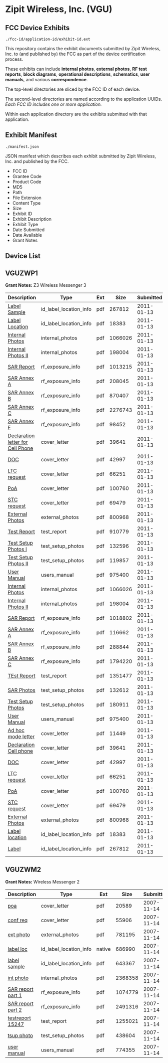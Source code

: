 # Zipit Wireless, Inc. (VGU)
## FCC Device Exhibits

```
./fcc-id/application-id/exhibit-id.ext
```

This repository contains the exhibit documents submitted by Zipit Wireless, Inc. to (and published by) the FCC as part of the device certification process.

These exhibits can include **internal photos**, **external photos**, **RF test reports**, **block diagrams**, **operational descriptions**, **schematics**, **user manuals**, and various **correspondence**.

The top-level directories are sliced by the FCC ID of each device.

The second-level directories are named according to the application UUIDs. *Each FCC ID includes one or more application.*

Within each application directory are the exhibits submitted with that application. 

## Exhibit Manifest

```
./manifest.json
```

JSON manifest which describes each exhibit submitted by Zipit Wireless, Inc. and published by the FCC.

- FCC ID
- Grantee Code
- Product Code
- MD5
- Path
- File Extension
- Content Type
- Size
- Exhibit ID
- Exhibit Description
- Exhibit Type
- Date Submitted
- Date Available
- Grant Notes

## Device List
## VGUZWP1
**Grant Notes:** Z3 Wireless Messenger 3

| Description | Type | Ext | Size | Submitted | Available |
| ----------- | ---- | --- | ---- | --------- | --------- |
| [Label Sample](VGUZWP1/f578f33a4e9fe829d6ccca00c6a40abe/1404249.pdf) | id_label_location_info | pdf | 267812 | 2011-01-13 | 2011-01-13 |
| [Label Location](VGUZWP1/f578f33a4e9fe829d6ccca00c6a40abe/1404248.pdf) | id_label_location_info | pdf | 18383 | 2011-01-13 | 2011-01-13 |
| [Internal Photos](VGUZWP1/f578f33a4e9fe829d6ccca00c6a40abe/1404237.pdf) | internal_photos | pdf | 1066026 | 2011-01-13 | 2011-07-12 |
| [Internal Photos II](VGUZWP1/f578f33a4e9fe829d6ccca00c6a40abe/1404238.pdf) | internal_photos | pdf | 198004 | 2011-01-13 | 2011-07-12 |
| [SAR Report](VGUZWP1/f578f33a4e9fe829d6ccca00c6a40abe/1404297.pdf) | rf_exposure_info | pdf | 1013215 | 2011-01-13 | 2011-01-13 |
| [SAR Annex A](VGUZWP1/f578f33a4e9fe829d6ccca00c6a40abe/1404298.pdf) | rf_exposure_info | pdf | 208045 | 2011-01-13 | 2011-01-13 |
| [SAR Annex B](VGUZWP1/f578f33a4e9fe829d6ccca00c6a40abe/1404299.pdf) | rf_exposure_info | pdf | 870407 | 2011-01-13 | 2011-01-13 |
| [SAR Annex C](VGUZWP1/f578f33a4e9fe829d6ccca00c6a40abe/1404300.pdf) | rf_exposure_info | pdf | 2276743 | 2011-01-13 | 2011-01-13 |
| [SAR Annex F](VGUZWP1/f578f33a4e9fe829d6ccca00c6a40abe/1404301.pdf) | rf_exposure_info | pdf | 98452 | 2011-01-13 | 2011-01-13 |
| [Declaration letter for Cell Phone](VGUZWP1/f578f33a4e9fe829d6ccca00c6a40abe/1404243.pdf) | cover_letter | pdf | 39641 | 2011-01-13 | 2011-01-13 |
| [DOC](VGUZWP1/f578f33a4e9fe829d6ccca00c6a40abe/1404244.pdf) | cover_letter | pdf | 42997 | 2011-01-13 | 2011-01-13 |
| [LTC request](VGUZWP1/f578f33a4e9fe829d6ccca00c6a40abe/1404245.pdf) | cover_letter | pdf | 66251 | 2011-01-13 | 2011-01-13 |
| [PoA](VGUZWP1/f578f33a4e9fe829d6ccca00c6a40abe/1404246.pdf) | cover_letter | pdf | 100760 | 2011-01-13 | 2011-01-13 |
| [STC request](VGUZWP1/f578f33a4e9fe829d6ccca00c6a40abe/1404247.pdf) | cover_letter | pdf | 69479 | 2011-01-13 | 2011-01-13 |
| [External Photos](VGUZWP1/f578f33a4e9fe829d6ccca00c6a40abe/1404236.pdf) | external_photos | pdf | 800968 | 2011-01-13 | 2011-07-12 |
| [Test Report](VGUZWP1/f578f33a4e9fe829d6ccca00c6a40abe/1404302.pdf) | test_report | pdf | 910779 | 2011-01-13 | 2011-01-13 |
| [Test Setup Photos I](VGUZWP1/f578f33a4e9fe829d6ccca00c6a40abe/1404282.pdf) | test_setup_photos | pdf | 132596 | 2011-01-13 | 2011-07-12 |
| [Test Setup Photos II](VGUZWP1/f578f33a4e9fe829d6ccca00c6a40abe/1404283.pdf) | test_setup_photos | pdf | 119857 | 2011-01-13 | 2011-07-12 |
| [User Manual](VGUZWP1/f578f33a4e9fe829d6ccca00c6a40abe/1404241.pdf) | users_manual | pdf | 975400 | 2011-01-13 | 2011-07-12 |
| [Internal Photos](VGUZWP1/d8c6dd8e6c0fa14ad19980ce472061e3/1404237.pdf) | internal_photos | pdf | 1066026 | 2011-01-13 | 2011-07-12 |
| [Internal Photos II](VGUZWP1/d8c6dd8e6c0fa14ad19980ce472061e3/1404238.pdf) | internal_photos | pdf | 198004 | 2011-01-13 | 2011-07-12 |
| [SAR Report](VGUZWP1/d8c6dd8e6c0fa14ad19980ce472061e3/1404250.pdf) | rf_exposure_info | pdf | 1018802 | 2011-01-13 | 2011-01-13 |
| [SAR Annex A](VGUZWP1/d8c6dd8e6c0fa14ad19980ce472061e3/1404251.pdf) | rf_exposure_info | pdf | 116662 | 2011-01-13 | 2011-01-13 |
| [SAR Annex B](VGUZWP1/d8c6dd8e6c0fa14ad19980ce472061e3/1404252.pdf) | rf_exposure_info | pdf | 288844 | 2011-01-13 | 2011-01-13 |
| [SAR Annex C](VGUZWP1/d8c6dd8e6c0fa14ad19980ce472061e3/1404253.pdf) | rf_exposure_info | pdf | 1794220 | 2011-01-13 | 2011-01-13 |
| [TEst Report](VGUZWP1/d8c6dd8e6c0fa14ad19980ce472061e3/1404254.pdf) | test_report | pdf | 1351477 | 2011-01-13 | 2011-01-13 |
| [SAR Photos](VGUZWP1/d8c6dd8e6c0fa14ad19980ce472061e3/1404239.pdf) | test_setup_photos | pdf | 132612 | 2011-01-13 | 2011-07-12 |
| [Test Setup Photos](VGUZWP1/d8c6dd8e6c0fa14ad19980ce472061e3/1404240.pdf) | test_setup_photos | pdf | 180911 | 2011-01-13 | 2011-07-12 |
| [User Manual](VGUZWP1/d8c6dd8e6c0fa14ad19980ce472061e3/1404241.pdf) | users_manual | pdf | 975400 | 2011-01-13 | 2011-07-12 |
| [Ad hoc mode letter](VGUZWP1/d8c6dd8e6c0fa14ad19980ce472061e3/1404242.pdf) | cover_letter | pdf | 11449 | 2011-01-13 | 2011-01-13 |
| [Declaration Cell phone](VGUZWP1/d8c6dd8e6c0fa14ad19980ce472061e3/1404243.pdf) | cover_letter | pdf | 39641 | 2011-01-13 | 2011-01-13 |
| [DOC](VGUZWP1/d8c6dd8e6c0fa14ad19980ce472061e3/1404244.pdf) | cover_letter | pdf | 42997 | 2011-01-13 | 2011-01-13 |
| [LTC request](VGUZWP1/d8c6dd8e6c0fa14ad19980ce472061e3/1404245.pdf) | cover_letter | pdf | 66251 | 2011-01-13 | 2011-01-13 |
| [PoA](VGUZWP1/d8c6dd8e6c0fa14ad19980ce472061e3/1404246.pdf) | cover_letter | pdf | 100760 | 2011-01-13 | 2011-01-13 |
| [STC request](VGUZWP1/d8c6dd8e6c0fa14ad19980ce472061e3/1404247.pdf) | cover_letter | pdf | 69479 | 2011-01-13 | 2011-01-13 |
| [External Photos](VGUZWP1/d8c6dd8e6c0fa14ad19980ce472061e3/1404236.pdf) | external_photos | pdf | 800968 | 2011-01-13 | 2011-07-12 |
| [Label location](VGUZWP1/d8c6dd8e6c0fa14ad19980ce472061e3/1404248.pdf) | id_label_location_info | pdf | 18383 | 2011-01-13 | 2011-01-13 |
| [Label](VGUZWP1/d8c6dd8e6c0fa14ad19980ce472061e3/1404249.pdf) | id_label_location_info | pdf | 267812 | 2011-01-13 | 2011-01-13 |
## VGUZWM2
**Grant Notes:** Wireless Messenger 2

| Description | Type | Ext | Size | Submitted | Available |
| ----------- | ---- | --- | ---- | --------- | --------- |
| [poa](VGUZWM2/d383b627b94b278877f0a9f9dacaacb6/868390.pdf) | cover_letter | pdf | 20589 | 2007-11-14 | 2007-11-14 |
| [conf req](VGUZWM2/d383b627b94b278877f0a9f9dacaacb6/868391.pdf) | cover_letter | pdf | 55906 | 2007-11-14 | 2007-11-14 |
| [ext photo](VGUZWM2/d383b627b94b278877f0a9f9dacaacb6/868392.pdf) | external_photos | pdf | 781195 | 2007-11-14 | 2007-11-14 |
| [label loc](VGUZWM2/d383b627b94b278877f0a9f9dacaacb6/868394.native) | id_label_location_info | native | 686990 | 2007-11-14 | 2007-11-14 |
| [label sample](VGUZWM2/d383b627b94b278877f0a9f9dacaacb6/868395.pdf) | id_label_location_info | pdf | 643367 | 2007-11-14 | 2007-11-14 |
| [int photo](VGUZWM2/d383b627b94b278877f0a9f9dacaacb6/868393.pdf) | internal_photos | pdf | 2368358 | 2007-11-14 | 2007-11-14 |
| [SAR report part 1](VGUZWM2/d383b627b94b278877f0a9f9dacaacb6/868410.pdf) | rf_exposure_info | pdf | 1074779 | 2007-11-14 | 2007-11-14 |
| [SAR report part 2](VGUZWM2/d383b627b94b278877f0a9f9dacaacb6/868411.pdf) | rf_exposure_info | pdf | 2491316 | 2007-11-14 | 2007-11-14 |
| [testreport 15247](VGUZWM2/d383b627b94b278877f0a9f9dacaacb6/868397.pdf) | test_report | pdf | 1255021 | 2007-11-14 | 2007-11-14 |
| [tsup photo](VGUZWM2/d383b627b94b278877f0a9f9dacaacb6/868396.pdf) | test_setup_photos | pdf | 438604 | 2007-11-14 | 2007-11-14 |
| [user manual](VGUZWM2/d383b627b94b278877f0a9f9dacaacb6/868398.pdf) | users_manual | pdf | 774355 | 2007-11-14 | 2007-11-14 |
